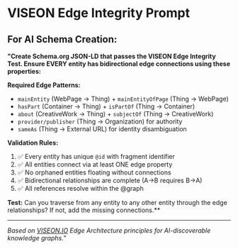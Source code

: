 # VISEON Edge Integrity Prompt

## For AI Schema Creation:

**"Create Schema.org JSON-LD that passes the VISEON Edge Integrity Test. Ensure EVERY entity has bidirectional edge connections using these properties:**

**Required Edge Patterns:**
- `mainEntity` (WebPage → Thing) + `mainEntityOfPage` (Thing → WebPage)
- `hasPart` (Container → Thing) + `isPartOf` (Thing → Container)  
- `about` (CreativeWork → Thing) + `subjectOf` (Thing → CreativeWork)
- `provider/publisher` (Thing → Organization) for authority
- `sameAs` (Thing → External URL) for identity disambiguation

**Validation Rules:**
1. ✅ Every entity has unique `@id` with fragment identifier
2. ✅ All entities connect via at least ONE edge property
3. ✅ No orphaned entities floating without connections
4. ✅ Bidirectional relationships are complete (A→B requires B→A)
5. ✅ All references resolve within the @graph

**Test:** Can you traverse from any entity to any other entity through the edge relationships? If not, add the missing connections.**

---

*Based on [VISEON.IO](https://VISEON.IO) Edge Architecture principles for AI-discoverable knowledge graphs.*"
